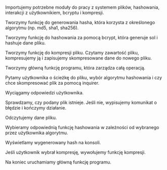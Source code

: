 Importujemy potrzebne moduły do pracy z systemem plików, hashowania, interakcji z użytkownikiem, bcryptu i kompresji.

Tworzymy funkcję do generowania hasha, która korzysta z określonego algorytmu (np. md5, sha1, sha256).

Tworzymy funkcję do hashowania za pomocą bcrypt, która generuje sol i hashuje dane pliku.

Tworzymy funkcję do kompresji pliku. Czytamy zawartość pliku, kompresujemy ją i zapisujemy skompresowane dane do nowego pliku.

Tworzymy główną funkcję programu, która zarządza całą operacją.

Pytamy użytkownika o ścieżkę do pliku, wybór algorytmu hashowania i czy chce skompresować plik za pomocą inquirer.

Wyciągamy odpowiedzi użytkownika.

Sprawdzamy, czy podany plik istnieje. Jeśli nie, wypisujemy komunikat o błędzie i kończymy działanie.

Odczytujemy dane pliku.

Wybieramy odpowiednią funkcję hashowania w zależności od wybranego przez użytkownika algorytmu.

Wyświetlamy wygenerowany hash na konsoli.

Jeśli użytkownik wybrał kompresję, wywołujemy funkcję kompresji.

Na koniec uruchamiamy główną funkcję programu.